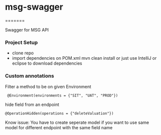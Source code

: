 # msg-swagger
=======

Swagger for MSG API 

###  Project Setup
- clone repo 
- import dependencies on POM.xml 
  mvn clean install or just use IntelliJ or eclipse to download dependencies

### Custom annotations 
  Filter a method to be on given Environment 
  
     @Environment(environments = {"SIT", "UAT", "PROD"}) 
   

   hide field from an endpoint
   
    @OperationHidden(operations = {"deleteValuation"})
   
   
   Know issue: 
   You have to create seperate model if you want to use same model
   for different endpoint with the same field name
    

